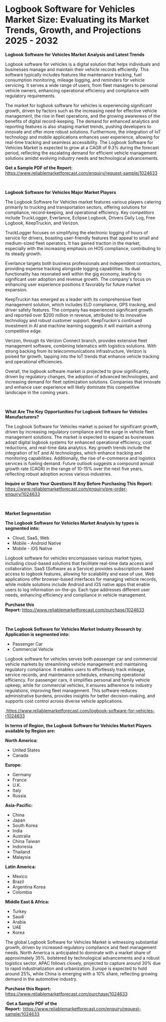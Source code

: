 <p><h1>Logbook Software for Vehicles Market Size: Evaluating its Market Trends, Growth, and Projections 2025 - 2032</h1></p><p><strong>Logbook Software for Vehicles Market Analysis and Latest Trends</strong></p>
<p><p>Logbook software for vehicles is a digital solution that helps individuals and businesses manage and maintain their vehicle records efficiently. This software typically includes features like maintenance tracking, fuel consumption monitoring, mileage logging, and reminders for vehicle servicing. It serves a wide range of users, from fleet managers to personal vehicle owners, enhancing operational efficiency and compliance with regulatory requirements.</p><p>The market for logbook software for vehicles is experiencing significant growth, driven by factors such as the increasing need for effective vehicle management, the rise in fleet operations, and the growing awareness of the benefits of digital record-keeping. The demand for enhanced analytics and reporting features is also shaping market trends, pushing developers to innovate and offer more robust solutions. Furthermore, the integration of IoT technology and mobile applications enhances user experience, allowing for real-time tracking and seamless accessibility. The Logbook Software for Vehicles Market is expected to grow at a CAGR of 9.3% during the forecast period, reflecting the escalating demand for efficient vehicle management solutions amidst evolving industry needs and technological advancements. </p></p>
<p><strong>Get a Sample PDF of the Report:&nbsp;</strong> <a href="https://www.reliablemarketforecast.com/enquiry/request-sample/1024633?utm_campaign=3010&utm_medium=2&utm_source=Github&utm_content=ia&utm_term=18042025&utm_id=logbook-software-for-vehicles">https://www.reliablemarketforecast.com/enquiry/request-sample/1024633</a></p>
<p>&nbsp;</p>
<p><strong>Logbook Software for Vehicles Major Market Players</strong></p>
<p><p>The Logbook Software for Vehicles market features various players catering primarily to trucking and transportation sectors, offering solutions for compliance, record-keeping, and operational efficiency. Key competitors include TruckLogger, Everlance, Eclipse Logbook, Drivers Daily Log, Free Logbook, KeepTruckin, and Verizon.</p><p>TruckLogger focuses on simplifying the electronic logging of hours of service for drivers, boasting user-friendly features that appeal to small and medium-sized fleet operators. It has gained traction in the market, especially with the increasing emphasis on HOS compliance, contributing to its steady growth.</p><p>Everlance targets both business professionals and independent contractors, providing expense tracking alongside logging capabilities. Its dual functionality has resonated well within the gig economy, leading to significant user adoption and revenue growth. The company's focus on enhancing user experience positions it favorably for future market expansion.</p><p>KeepTruckin has emerged as a leader with its comprehensive fleet management solution, which includes ELD compliance, GPS tracking, and driver safety features. The company has experienced significant growth and reported over $200 million in revenue, attributed to its innovative technology and robust customer support. KeepTruckin's continued investment in AI and machine learning suggests it will maintain a strong competitive edge.</p><p>Verizon, through its Verizon Connect branch, provides extensive fleet management software, combining telematics with logistics solutions. With strong backing from its telecommunications infrastructure, Verizon is poised for growth, tapping into the IoT trends that enhance vehicle tracking and operational efficiencies.</p><p>Overall, the logbook software market is projected to grow significantly, driven by regulatory changes, the adoption of advanced technologies, and increasing demand for fleet optimization solutions. Companies that innovate and enhance user experience will likely dominate this competitive landscape in the coming years.</p></p>
<p>&nbsp;</p>
<p><strong>What Are The Key Opportunities For Logbook Software for Vehicles Manufacturers?</strong></p>
<p><p>The Logbook Software for Vehicles market is poised for significant growth, driven by increasing regulatory compliance and the surge in vehicle fleet management solutions. The market is expected to expand as businesses adopt digital logbook systems for enhanced operational efficiency, cost reductions, and real-time data analytics. Key growth trends include the integration of IoT and AI technologies, which enhance tracking and monitoring capabilities. Additionally, the rise of e-commerce and logistics services is fueling demand. Future outlook suggests a compound annual growth rate (CAGR) in the range of 10-15% over the next five years, reflecting robust adoption across various industries.</p></p>
<p><strong>Inquire or Share Your Questions If Any Before Purchasing This Report:</strong> <a href="https://www.reliablemarketforecast.com/enquiry/pre-order-enquiry/1024633?utm_campaign=3010&utm_medium=2&utm_source=Github&utm_content=ia&utm_term=18042025&utm_id=logbook-software-for-vehicles">https://www.reliablemarketforecast.com/enquiry/pre-order-enquiry/1024633</a></p>
<p>&nbsp;</p>
<p><strong>Market Segmentation</strong></p>
<p><strong>The Logbook Software for Vehicles Market Analysis by types is segmented into:</strong></p>
<p><ul><li>Cloud, SaaS, Web</li><li>Mobile - Android Native</li><li>Mobile - iOS Native</li></ul></p>
<p><p>Logbook software for vehicles encompasses various market types, including cloud-based solutions that facilitate real-time data access and collaboration. SaaS (Software as a Service) provides subscription-based access to logbook features, allowing for scalability and ease of use. Web applications offer browser-based interfaces for managing vehicle records, while mobile solutions include Android and iOS native apps that enable users to log information on-the-go. Each type addresses different user needs, enhancing efficiency and compliance in vehicle management.</p></p>
<p><strong>Purchase this Report:&nbsp;</strong><a href="https://www.reliablemarketforecast.com/purchase/1024633?utm_campaign=3010&utm_medium=2&utm_source=Github&utm_content=ia&utm_term=18042025&utm_id=logbook-software-for-vehicles">https://www.reliablemarketforecast.com/purchase/1024633</a></p>
<p>&nbsp;</p>
<p><strong>The Logbook Software for Vehicles Market Industry Research by Application is segmented into:</strong></p>
<p><ul><li>Passenger Car</li><li>Commercial Vehicle</li></ul></p>
<p><p>Logbook software for vehicles serves both passenger car and commercial vehicle markets by streamlining vehicle management and maintaining regulatory compliance. It enables users to effortlessly track mileage, service records, and maintenance schedules, enhancing operational efficiency. For passenger cars, it simplifies personal and family vehicle upkeep, while for commercial vehicles, it ensures adherence to industry regulations, improving fleet management. This software reduces administrative burdens, provides insights for better decision-making, and supports cost control across diverse vehicle applications.</p></p>
<p><a href="https://www.reliablemarketforecast.com/logbook-software-for-vehicles-r1024633?utm_campaign=3010&utm_medium=2&utm_source=Github&utm_content=ia&utm_term=18042025&utm_id=logbook-software-for-vehicles">&nbsp;https://www.reliablemarketforecast.com/logbook-software-for-vehicles-r1024633</a></p>
<p><strong>In terms of Region, the Logbook Software for Vehicles Market Players available by Region are:</strong></p>
<p>
    <p> <strong> North America: </strong>
        <ul>
            <li>United States</li>
            <li>Canada</li>
        </ul>
        </p> 
    <p> <strong> Europe: </strong>
        <ul>
            <li>Germany</li>
            <li>France</li>
            <li>U.K.</li>
            <li>Italy</li>
            <li>Russia</li>
        </ul>
        </p> 
    <p> <strong> Asia-Pacific: </strong>
        <ul>
            <li>China</li>
            <li>Japan</li>
            <li>South Korea</li>
            <li>India</li>
            <li>Australia</li>
            <li>China Taiwan</li>
            <li>Indonesia</li>
            <li>Thailand</li>
            <li>Malaysia</li>
        </ul>
        </p> 
    <p> <strong> Latin America: </strong>
        <ul>
            <li>Mexico</li>
            <li>Brazil</li>
            <li>Argentina Korea</li>
            <li>Colombia</li>
        </ul>
        </p> 
    <p> <strong> Middle East & Africa: </strong>
        <ul>
            <li>Turkey</li>
            <li>Saudi</li>
            <li>Arabia</li>
            <li>UAE</li>
            <li>Korea</li>
        </ul>
    </p>
    </p>
<p><p>The global Logbook Software for Vehicles Market is witnessing substantial growth, driven by increased regulatory compliance and fleet management needs. North America is anticipated to dominate with a market share of approximately 35%, bolstered by technological advancements and a robust logistics sector. APAC follows closely, projected to capture around 30% due to rapid industrialization and urbanization. Europe is expected to hold around 25%, while China is emerging with a 10% share, reflecting growing demand in the automotive industry.</p></p>
<p><strong>Purchase this Report: </strong><a href="https://www.reliablemarketforecast.com/purchase/1024633?utm_campaign=3010&utm_medium=2&utm_source=Github&utm_content=ia&utm_term=18042025&utm_id=logbook-software-for-vehicles">https://www.reliablemarketforecast.com/purchase/1024633</a></p>
<p>&nbsp;<strong>Get a Sample PDF of the Report:&nbsp;&nbsp;</strong><a href="https://www.reliablemarketforecast.com/enquiry/request-sample/1024633?utm_campaign=3010&utm_medium=2&utm_source=Github&utm_content=ia&utm_term=18042025&utm_id=logbook-software-for-vehicles">https://www.reliablemarketforecast.com/enquiry/request-sample/1024633</a></p>
<p><strong></strong></p>
<p><p></p><p></p><p></p></p>